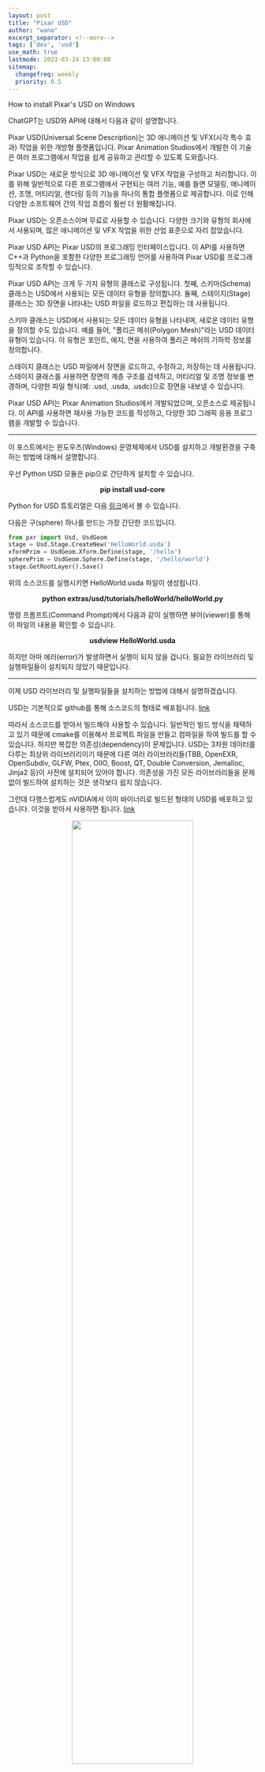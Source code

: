 ```yaml
---
layout: post
title: "Pixar USD"
author: "wano"
excerpt_separator: <!--more-->
tags: ['dev', 'usd']
use_math: true
lastmode: 2023-03-24 13:00:00
sitemap:
  changefreq: weekly
  priority: 0.5
---
```


How to install Pixar's USD on Windows<!--more-->

ChatGPT는 USD와 API에 대해서 다음과 같이 설명합니다.

Pixar USD(Universal Scene Description)는 3D 애니메이션 및 VFX(시각 특수 효과) 작업을 위한 개방형 플랫폼입니다. Pixar Animation Studios에서 개발한 이 기술은 여러 프로그램에서 작업을 쉽게 공유하고 관리할 수 있도록 도와줍니다.

Pixar USD는 새로운 방식으로 3D 애니메이션 및 VFX 작업을 구성하고 처리합니다. 이를 위해 일반적으로 다른 프로그램에서 구현되는 여러 기능, 예를 들면 모델링, 애니메이션, 조명, 머티리얼, 렌더링 등의 기능을 하나의 통합 플랫폼으로 제공합니다. 이로 인해 다양한 소프트웨어 간의 작업 흐름이 훨씬 더 원활해집니다.

Pixar USD는 오픈소스이며 무료로 사용할 수 있습니다. 다양한 크기와 유형의 회사에서 사용되며, 많은 애니메이션 및 VFX 작업을 위한 산업 표준으로 자리 잡았습니다.

Pixar USD API는 Pixar USD의 프로그래밍 인터페이스입니다. 이 API를 사용하면 C++과 Python을 포함한 다양한 프로그래밍 언어를 사용하여 Pixar USD를 프로그래밍적으로 조작할 수 있습니다.

Pixar USD API는 크게 두 가지 유형의 클래스로 구성됩니다. 첫째, 스키마(Schema) 클래스는 USD에서 사용되는 모든 데이터 유형을 정의합니다. 둘째, 스테이지(Stage) 클래스는 3D 장면을 나타내는 USD 파일을 로드하고 편집하는 데 사용됩니다.

스키마 클래스는 USD에서 사용되는 모든 데이터 유형을 나타내며, 새로운 데이터 유형을 정의할 수도 있습니다. 예를 들어, "폴리곤 메쉬(Polygon Mesh)"라는 USD 데이터 유형이 있습니다. 이 유형은 포인트, 에지, 면을 사용하여 폴리곤 메쉬의 기하학 정보를 정의합니다.

스테이지 클래스는 USD 파일에서 장면을 로드하고, 수정하고, 저장하는 데 사용됩니다. 스테이지 클래스를 사용하면 장면의 계층 구조를 검색하고, 머티리얼 및 조명 정보를 변경하며, 다양한 파일 형식(예: .usd, .usda, .usdc)으로 장면을 내보낼 수 있습니다.

Pixar USD API는 Pixar Animation Studios에서 개발되었으며, 오픈소스로 제공됩니다. 이 API를 사용하면 재사용 가능한 코드를 작성하고, 다양한 3D 그래픽 응용 프로그램을 개발할 수 있습니다.

---

이 포스트에서는 윈도우즈(Windows) 운영체제에서 USD를 설치하고 개발환경을 구축하는 방법에 대해서 설명합니다.

우선 Python USD 모듈은 pip으로 간단하게 설치할 수 있습니다.

<center><b>pip install usd-core</b></center>

Python for USD 튜토리얼은 다음 [링크](https://openusd.org/release/tut_usd_tutorials.html)에서 볼 수 있습니다.

다음은 구(sphere) 하나를 만드는 가장 간단한 코드입니다.

```python
from pxr import Usd, UsdGeom
stage = Usd.Stage.CreateNew('HelloWorld.usda')
xformPrim = UsdGeom.Xform.Define(stage, '/hello')
spherePrim = UsdGeom.Sphere.Define(stage, '/hello/world')
stage.GetRootLayer().Save()
```

위의 소스코드를 실행시키면 HelloWorld.usda 파일이 생성됩니다.

<center><b>python extras/usd/tutorials/helloWorld/helloWorld.py</b></center>

명령 프롬프트(Command Prompt)에서 다음과 같이 실행하면 뷰어(viewer)를 통해 이 파일의 내용을 확인할 수 있습니다.

<center><b>usdview HelloWorld.usda</b></center>

하지만 아마 에러(error)가 발생하면서 실행이 되지 않을 겁니다. 필요한 라이브러리 및 실행파일들이 설치되지 않았기 때문입니다.

---

이제 USD 라이브러리 및 실행파일들을 설치하는 방법에 대해서 설명하겠습니다.

USD는 기본적으로 github를 통해 소스코드의 형태로 배포됩니다. [link](https://github.com/PixarAnimationStudios/USD)

따라서 소스코드를 받아서 빌드해야 사용할 수 있습니다. 일반적인 빌드 방식을 채택하고 있기 때문에 cmake를 이용해서 프로젝트 파일을 만들고 컴파일을 하여 빌드를 할 수 있습니다. 하지만 복잡한 의존성(dependency)이 문제입니다. USD는 3차원 데이터를 다루는 최상위 라이브러리이기 때문에 다른 여러 라이브러리들(TBB, OpenEXR, OpenSubdiv, GLFW, Ptex, OIIO, Boost, QT, Double Conversion, Jemalloc, Jinja2 등)이 사전에 설치되어 있어야 합니다. 의존성을 가진 모든 라이브러리들을 문제 없이 빌드하여 설치하는 것은 생각보다 쉽지 않습니다.

그런데 다행스럽게도 nVIDIA에서 이미 바이너리로 빌드된 형태의 USD를 배포하고 있습니다. 이것을 받아서 사용하면 됩니다. [link](https://developer.nvidia.com/usd)

<center><img src="https://cgvfxmath.github.io/assets/img/nvidia_usd.png" width="70%"></center>

해당 파일을 받으면 .zip 파일 형태로 묶여 있는데 적당한 위치에 압축을 풀면 됩니다. 저는 “C:\Program Files\Pixar\USD” 위치에 압축을 풀었습니다.

<center><img src="https://cgvfxmath.github.io/assets/img/pixar_usd_location.png" width="70%"></center>

설치는 간단하게 끝났지만 추가적으로 해주어야 하는 일이 있습니다. 바로 환경변수(environment variable) 설정입니다.

“C:\Program Files\Pixar\USD\scripts”에 보면 set_usd_env.bat과 set_usd_python_env.bat 파일을 참고하면 됩니다.

명령 프롬프트(Command Prompt)를 열어서 “C:\Program Files\Pixar\USD\scripts”로 위치를 이동한 다음 set_usd_env.bat를 실행하면 환경변수 설정이 끝납니다.

set_usd_env.bat 안에서  set_usd_python_env.bat을 실행시키는 구조로 되어 있기 때문에 set_usd_env.bat 파일만 실행하면 됩니다.

하지만 이런 방식은 명령 프롬프트(Command Prompt)를 열 때 마다 이 배치파일을 실행해야 하는 문제를 가지고 있습니다.

이러한 번거로움을 피하고 싶다면 PATH와 PYTHONPATH 환경변수에 필요한 경로를 설정하면 됩니다.

필요한 환경변수가 무엇인지 알기 위해서 다음과 같이 set_usd_env.bat와  set_usd_python_env.bat를 하나로 합치고 간략화하였습니다.

```bash
@echo off
pushd %~dp0

set USD_INSTALL_DIR=C:\Program Files\Pixar\USD

set PYTHONPATH=^
%USD_INSTALL_DIR%\lib\python;^
%USD_INSTALL_DIR%\pip-packages;
%PYTHONPATH%

set PATH=^
%USD_INSTALL_DIR%\python;^
%USD_INSTALL_DIR%\pip-packages\bin;^
%USD_INSTALL_DIR%\lib;^
%USD_INSTALL_DIR%\plugin\usd;^
%USD_INSTALL_DIR%\bin;^
%PATH%

set PXR_MTLX_STDLIB_SEARCH_PATHS=^
%USD_INSTALL_DIR%\libraries

popd
```

위의 배치파일을 참고하여 PATH와 PYTHONPATH를 설정해주면 됩니다. 이 파일의 내용을 간략하게 설명하겠습니다.

우선 USD 설치 위치를 저장하는 USD_INSTALL_DIR라는 이름의 변수를 만들었습니다. 저는 “C:\Program Files\Pixar\USD” 위치에 압축을 풀었기 때문에 이 경로로 설정했지만, 만약 다른 경로에 압축을 풀었다면 해당 경로로 바꾸면 됩니다.

이제 %USD_INSTALL_DIR% 라는 구문은 “C:\Program Files\Pixar\USD”라는 문자열을 의미합니다.

PYTHONPATH에 다음 2개 경로를 추가합니다.
* %USD_INSTALL_DIR%\lib\python
* %USD_INSTALL_DIR%\pip-packages

PATH에 다음 5개 경로를 추가합니다.
* %USD_INSTALL_DIR%\python
* %USD_INSTALL_DIR%\pip-packages\bin
* %USD_INSTALL_DIR%\lib
* %USD_INSTALL_DIR%\plugin\usd
* %USD_INSTALL_DIR%\bin

이걸로 모든 설치 과정이 끝났습니다.